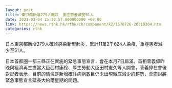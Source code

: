 ```yaml
---
layout: post
title: 東京都新增279人確診　重症患者減至51人
date: 2021-03-04 15:20:57.000000000 +08:00
link: https://news.rthk.hk/rthk/ch/component/k2/1578726-20210304.htm
categories: rthk
---
```


日本東京都新增279人確診感染新型肺炎，累計11萬2千624人染疫，重症患者減少至51人。

日本首都圈一都三縣正在實施的緊急事態宣言，會在本月7日屆滿。首相菅義偉昨晚與經濟再生擔當大臣西村康稔、厚生勞動大臣田村憲久等人開會，菅義偉在會後對記者表示，目前的情況是新增確診病例數目仍未出現徹底減少的趨勢，會商討將緊急事態宣言延長大約兩星期的問題。
